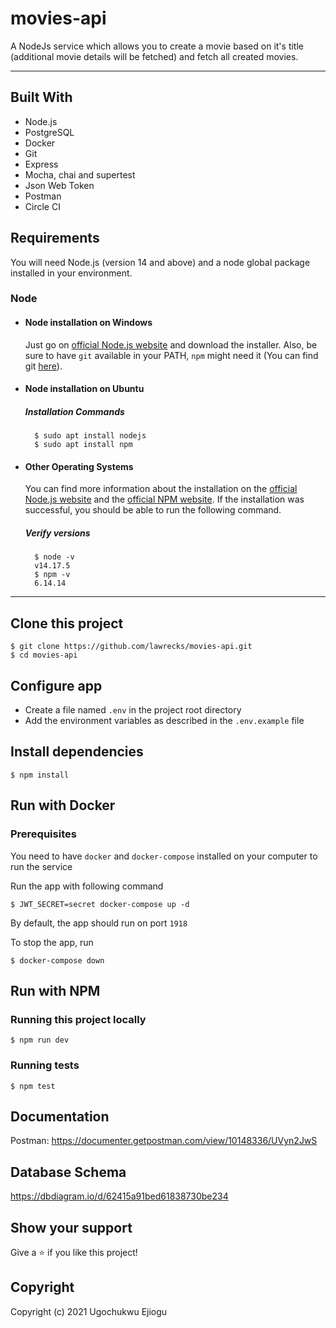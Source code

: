 # movies-api

A NodeJs service which allows you to create a movie based on it's title (additional movie details will be fetched) and fetch all created movies.

---

## Built With

- Node.js
- PostgreSQL
- Docker
- Git
- Express
- Mocha, chai and supertest
- Json Web Token
- Postman
- Circle CI

## Requirements

You will need Node.js (version 14 and above) and a node global package installed in your environment.

### Node

- #### Node installation on Windows

    Just go on [official Node.js website](https://nodejs.org/) and download the installer.
    Also, be sure to have `git` available in your PATH, `npm` might need it (You can find git [here](https://git-scm.com/)).

- #### Node installation on Ubuntu

    ##### Installation Commands

        $ sudo apt install nodejs
        $ sudo apt install npm

- #### Other Operating Systems

    You can find more information about the installation on the [official Node.js website](https://nodejs.org/) and the [official NPM website](https://npmjs.org/).
    If the installation was successful, you should be able to run the following command.

    ##### Verify versions

        $ node -v
        v14.17.5
        $ npm -v
        6.14.14

---
## Clone this project

    $ git clone https://github.com/lawrecks/movies-api.git
    $ cd movies-api
    
## Configure app

- Create a file named `.env` in the project root directory
- Add the environment variables as described in the `.env.example` file

## Install dependencies
    $ npm install

## Run with Docker

### Prerequisites

You need to have `docker` and `docker-compose` installed on your computer to run the service

Run the app with following command

    $ JWT_SECRET=secret docker-compose up -d
    
By default, the app should run on port `1918`
        
To stop the app, run
    
    $ docker-compose down
    
## Run with NPM

### Running this project locally
    $ npm run dev

### Running tests

    $ npm test


## Documentation

Postman: https://documenter.getpostman.com/view/10148336/UVyn2JwS

## Database Schema

https://dbdiagram.io/d/62415a91bed61838730be234

## Show your support

Give a ⭐️ if you like this project!

## Copyright

Copyright (c) 2021 Ugochukwu Ejiogu
